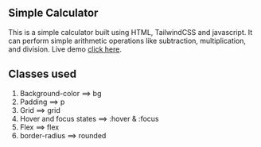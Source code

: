 ## Simple Calculator
This is a simple calculator built using HTML, TailwindCSS and javascript. It can perform simple arithmetic operations like subtraction, multiplication, and division.
Live demo [click here](https://samuel-dwomoh.github.io/Calculator/).

## Classes used

1. Background-color ==> bg
2. Padding ==> p
3. Grid ==> grid
4. Hover and focus states ==> :hover & :focus
5. Flex ==> flex
6. border-radius ==> rounded

